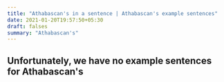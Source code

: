 ```yaml
---
title: "Athabascan's in a sentence | Athabascan's example sentences"
date: 2021-01-20T19:57:50+05:30
draft: falses
summary: "Athabascan's"
---
```

## Unfortunately, we have no example sentences for Athabascan's                 
